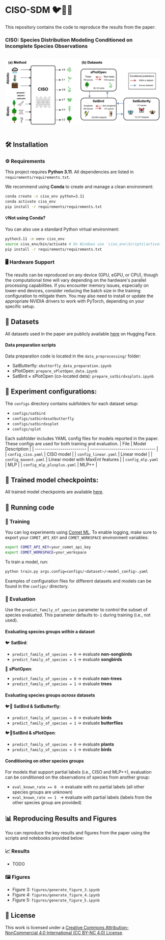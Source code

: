 # CISO-SDM 🐦🦋🌿

This repository contains the code to reproduce the results from the paper: 

### CISO: Species Distribution Modeling Conditioned on Incomplete Species Observations

<br>

<div align="left">
<img src="figures/overview_dataset.png" alt="Figure" width="780"/>
</div>

<br>

## 🛠️ Installation

### ⚙️ Requirements

This project requires **Python 3.11**. All dependencies are listed in `requirements/requirements.txt`. 

We recommend using **Conda** to create and manage a clean environment:

```bash
conda create -n ciso_env python=3.11
conda activate ciso_env
pip install -r requirements/requirements.txt
```

#### 💡Not using Conda?

You can also use a standard Python virtual environment:

```bash
python3.11 -m venv ciso_env
source ciso_env/bin/activate # On Windows use `ciso_env\Scripts\activate`
pip install -r requirements/requirements.txt
```

### 🖥️ Hardware Support

The results can be reproduced on any device (GPU, eGPU, or CPU), though the computational time will vary depending on the hardware's parallel processing capabilities. If you encounter memory issues, especially on lower-end devices, consider reducing the batch size in the training configuration to mitigate them. You may also need to install or update the appropriate NVIDIA drivers to work with PyTorch, depending on your specific setup.

## 📂 Datasets

All datasets used in the paper are publicly available [here](https://huggingface.co/cisosdm/datasets) on Hugging Face.

#### Data preparation scripts

Data preparation code is located in the `data_preprocessing/` folder:

* SatButterfly: `ebutterfly_data_preparation.ipynb`
* sPlotOpen: `prepare_sPlotOpen_data.ipynb`
* SatBird × sPlotOpen (co-located data): `prepare_satbirdxsplots.ipynb`

## 🔬 Experiment configurations:

The `configs` directory contains subfolders for each dataset setup:

* `configs/satbird`
* `configs/satbirdxsatbutterfly`
* `configs/satbirdxsplot`
* `configs/splot`

Each subfolder includes YAML config files for models reported in the paper. These configs are used for both training and evaluation.
| File                       | Model Description                 |
| -------------------------- | --------------------------------- |
| `config_ciso.yaml`         | CISO model                        |
| `config_linear.yaml`       | Linear model                      |
| `config_maxent.yaml`       | Linear model with MaxEnt features |
| `config_mlp.yaml`          | MLP                               |
| `config_mlp_plusplus.yaml` | MLP++                             |

## 🤖 Trained model checkpoints:

All trained model checkpoints are available [here](https://huggingface.co/cisosdm/model_checkpoints).

## 🚀 Running code

### 🔹 Training
You can log experiments using [Comet ML](https://www.comet.com/site/). To enable logging, make sure to export your `COMET_API_KEY` and `COMET_WORKSPACE` environment variables:

```bash
export COMET_API_KEY=your_comet_api_key
export COMET_WORKSPACE=your_workspace
```

To train a model, run:

```bash
python train.py args.config=configs/<dataset>/<model_config>.yaml
```

Examples of configuration files for different datasets and models can be found in the `configs/` directory.

### 🔹 Evaluation

Use the `predict_family_of_species` parameter to control the subset of species evaluated. This parameter defaults to`-1` during training (i.e., not used).

#### Evaluating species groups *within* a dataset

🐦 **SatBird**:
- `predict_family_of_species = 0` → evaluate **non-songbirds**
- `predict_family_of_species = 1` → evaluate **songbirds**

🌿 **sPlotOpen**:
- `predict_family_of_species = 0` → evaluate **non-trees**
- `predict_family_of_species = 1` → evaluate **trees**


#### Evaluating species groups *across* datasets
🐦🦋 **SatBird & SatButterfly**:
- `predict_family_of_species = 0` → evaluate **birds**
- `predict_family_of_species = 1` → evaluate **butterflies**

🐦🌿**SatBird & sPlotOpen**:
- `predict_family_of_species = 0` → evaluate **plants**
- `predict_family_of_species = 1` → evaluate **birds**


#### Conditioning on other species groups

For models that support partial labels (i.e., CISO and MLP++), evaluation can be conditioned on the observations of species from another group:

- `eval_known_rate == 0 ` → evaluate with no partial labels (all other species groups are unknown)
- `eval_known_rate == 1 `  → evaluate with partial labels (labels from the other species group are provided)


## 📊 Reproducing Results and Figures

You can reproduce the key results and figures from the paper using the scripts and notebooks provided below:

### 📈 Results
* TODO

### 🖼️ Figures
* Figure 3: `figures/generate_figure_3.ipynb`
* Figure 4: `figures/generate_figure_4.ipynb`
* Figure 5: `figures/generate_figure_5.ipynb`

## 📜 License
This work is licensed under a
[Creative Commons Attribution-NonCommercial 4.0 International (CC BY-NC 4.0) License](https://creativecommons.org/licenses/by-nc/4.0/).
